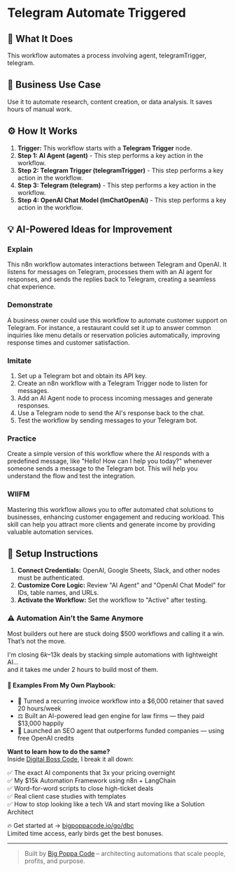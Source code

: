# Telegram Automate Triggered

## 🚀 What It Does
This workflow automates a process involving agent, telegramTrigger, telegram.

## 💼 Business Use Case
Use it to automate research, content creation, or data analysis. It saves hours of manual work.

## ⚙️ How It Works
1.  **Trigger:** This workflow starts with a **Telegram Trigger** node.
2. **Step 1: AI Agent (agent)** - This step performs a key action in the workflow.
3. **Step 2: Telegram Trigger (telegramTrigger)** - This step performs a key action in the workflow.
4. **Step 3: Telegram (telegram)** - This step performs a key action in the workflow.
5. **Step 4: OpenAI Chat Model (lmChatOpenAi)** - This step performs a key action in the workflow.

## 💡 AI-Powered Ideas for Improvement
### Explain
This n8n workflow automates interactions between Telegram and OpenAI. It listens for messages on Telegram, processes them with an AI agent for responses, and sends the replies back to Telegram, creating a seamless chat experience.

### Demonstrate
A business owner could use this workflow to automate customer support on Telegram. For instance, a restaurant could set it up to answer common inquiries like menu details or reservation policies automatically, improving response times and customer satisfaction.

### Imitate
1. Set up a Telegram bot and obtain its API key.
2. Create an n8n workflow with a Telegram Trigger node to listen for messages.
3. Add an AI Agent node to process incoming messages and generate responses.
4. Use a Telegram node to send the AI's response back to the chat.
5. Test the workflow by sending messages to your Telegram bot.

### Practice
Create a simple version of this workflow where the AI responds with a predefined message, like "Hello! How can I help you today?" whenever someone sends a message to the Telegram bot. This will help you understand the flow and test the integration.

### WIIFM
Mastering this workflow allows you to offer automated chat solutions to businesses, enhancing customer engagement and reducing workload. This skill can help you attract more clients and generate income by providing valuable automation services.

## 🔧 Setup Instructions
1. **Connect Credentials:** OpenAI, Google Sheets, Slack, and other nodes must be authenticated.
2. **Customize Core Logic:** Review "AI Agent" and "OpenAI Chat Model" for IDs, table names, and URLs.
3. **Activate the Workflow:** Set the workflow to "Active" after testing.

### ⚠️ Automation Ain’t the Same Anymore

Most builders out here are stuck doing $500 workflows and calling it a win.  
That’s not the move.  

I'm closing $6k–$13k deals by stacking simple automations with lightweight AI...  
and it takes me under 2 hours to build most of them.

#### 🧠 Examples From My Own Playbook:
- 🔁 Turned a recurring invoice workflow into a $6,000 retainer that saved 20 hours/week  
- ⚖️ Built an AI-powered lead gen engine for law firms — they paid $13,000 happily  
- 🚀 Launched an SEO agent that outperforms funded companies — using free OpenAI credits  

**Want to learn how to do the same?**  
Inside [Digital Boss Code](https://bigpoppacode.io/go/dbc), I break it all down:

✅ The exact AI components that 3x your pricing overnight  
✅ My $15k Automation Framework using n8n + LangChain  
✅ Word-for-word scripts to close high-ticket deals  
✅ Real client case studies with templates  
✅ How to stop looking like a tech VA and start moving like a Solution Architect  

🔥 Get started at → [bigpoppacode.io/go/dbc](https://bigpoppacode.io/go/dbc)  
Limited time access, early birds get the best bonuses.

---
> Built by [Big Poppa Code](https://bigpoppacode.io) – architecting automations that scale people, profits, and purpose.
